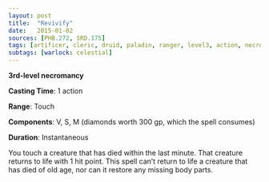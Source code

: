 ```yaml
---
layout: post
title:  "Revivify"
date:   2015-01-02
sources: [PHB.272, SRD.175]
tags: [artificer, cleric, druid, paladin, ranger, level3, action, necromancy]
subtags: [warlock: celestial]
---
```


**3rd-level necromancy**

**Casting Time**: 1 action

**Range**: Touch

**Components**: V, S, M (diamonds worth 300 gp, which the spell consumes)

**Duration**: Instantaneous

You touch a creature that has died within the last minute. That creature returns to life with 1 hit point. This spell can’t return to life a creature that has died of old age, nor can it restore any missing body parts.
